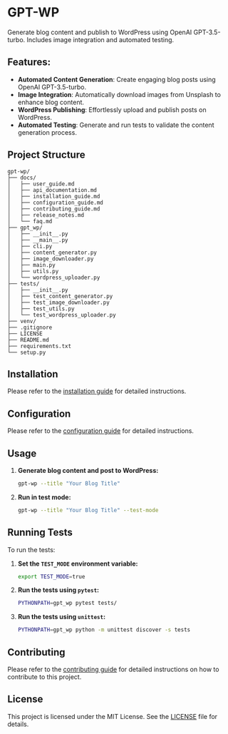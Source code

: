 # GPT-WP

Generate blog content and publish to WordPress using OpenAI GPT-3.5-turbo. Includes image integration and automated testing.

## Features:
- **Automated Content Generation**: Create engaging blog posts using OpenAI GPT-3.5-turbo.
- **Image Integration**: Automatically download images from Unsplash to enhance blog content.
- **WordPress Publishing**: Effortlessly upload and publish posts on WordPress.
- **Automated Testing**: Generate and run tests to validate the content generation process.

## Project Structure

```plaintext
gpt-wp/
├── docs/
│   ├── user_guide.md
│   ├── api_documentation.md
│   ├── installation_guide.md
│   ├── configuration_guide.md
│   ├── contributing_guide.md
│   ├── release_notes.md
│   └── faq.md
├── gpt_wp/
│   ├── __init__.py
│   ├── __main__.py
│   ├── cli.py
│   ├── content_generator.py
│   ├── image_downloader.py
│   ├── main.py
│   ├── utils.py
│   └── wordpress_uploader.py
├── tests/
│   ├── __init__.py
│   ├── test_content_generator.py
│   ├── test_image_downloader.py
│   ├── test_utils.py
│   └── test_wordpress_uploader.py
├── venv/
├── .gitignore
├── LICENSE
├── README.md
├── requirements.txt
└── setup.py
```
## Installation

Please refer to the [installation guide](docs/installation_guide.md) for detailed instructions.

## Configuration

Please refer to the [configuration guide](docs/configuration_guide.md) for detailed instructions.

## Usage

1. **Generate blog content and post to WordPress:**

    ```bash
    gpt-wp --title "Your Blog Title"
    ```

2. **Run in test mode:**

    ```bash
    gpt-wp --title "Your Blog Title" --test-mode
    ```
   
## Running Tests

To run the tests:

1. **Set the `TEST_MODE` environment variable:**

    ```bash
    export TEST_MODE=true
    ```

2. **Run the tests using `pytest`:**

    ```bash
    PYTHONPATH=gpt_wp pytest tests/
    ```

3. **Run the tests using `unittest`:**

    ```bash
    PYTHONPATH=gpt_wp python -m unittest discover -s tests
    ```
   
## Contributing

Please refer to the [contributing guide](docs/contributing_guide.md) for detailed instructions on how to contribute to this project.

## License

This project is licensed under the MIT License. See the [LICENSE](LICENSE) file for details.